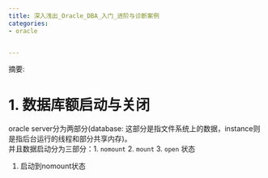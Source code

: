 ```yaml
---
title: 深入浅出_Oracle_DBA_入门_进阶与诊断案例
categories:
- oracle


---
```


摘要:
<!-- more -->

<!-- toc -->

# 1. 数据库额启动与关闭

oracle server分为两部分(database: 这部分是指文件系统上的数据，instance则是指后台运行的线程和部分共享内存)。  
并且数据启动分为三部分：1. `nomount`  2. `mount`  3. `open` 状态

1. 启动到nomount状态
